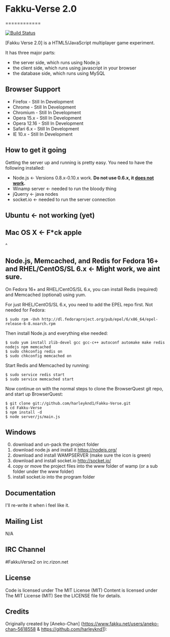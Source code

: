 # Fakku-Verse 2.0
============

[![Build Status](https://travis-ci.org/harleyknd1/FakkuVerse2_0.svg)](https://travis-ci.org/harleyknd1/FakkuVerse2_0) 

[Fakku Verse 2.0] is a HTML5/JavaScript multiplayer game experiment.

It has three major parts:

* the server side, which runs using Node.js
* the client side, which runs using javascript in your browser
* the database side, which runs using MySQL

Browser Support
---------------

* Firefox - Still In Development
* Chrome - Still In Development
* Chromium - Still In Development
* Opera 15.x - Still In Development
* Opera 12.16 - Still In Development
* Safari 6.x - Still In Development
* IE 10.x - Still In Development

How to get it going
-------------------

Getting the server up and running is pretty easy. You need to have the following installed:

* Node.js ← Versions 0.8.x-0.10.x work.  **Do not use 0.6.x, it [does not work](https://github.com/senchalabs/connect/issues/858).**
* Winamp server ← needed to run the bloody thing
* jQuerry ← java nodes
* socket.io ← needed to run the server connection

Ubuntu ← not working (yet)
------


Mac OS X ← F*ck apple
--------
^


Node.js, Memcached, and Redis for Fedora 16+ and RHEL/CentOS/SL 6.x ← Might work, we aint sure.
-------------------------------------------------------------------

On Fedora 16+ and RHEL/CentOS/SL 6.x, you can install Redis (required) and Memcached (optional) using
yum.

For just RHEL/CentOS/SL 6.x, you need to add the EPEL repo first.  Not needed for Fedora:

    $ sudo rpm -Uvh http://dl.fedoraproject.org/pub/epel/6/x86_64/epel-release-6-8.noarch.rpm

Then install Node.js and everything else needed:

    $ sudo yum install zlib-devel gcc gcc-c++ autoconf automake make redis nodejs npm memcached
    $ sudo chkconfig redis on
    $ sudo chkconfig memcached on

Start Redis and Memcached by running:

    $ sudo service redis start
    $ sudo service memcached start

Now continue on with the normal steps to clone the BrowserQuest git repo, and start up BrowserQuest:

    $ git clone git://github.com/harleyknd1/Fakku-Verse.git
    $ cd Fakku-Verse
    $ npm install -d
    $ node server/js/main.js

Windows
-------
0. download and un-pack the project folder
1. download node.js and install it https://nodejs.org/
2. download and install WAMPSERVER (make sure the icon is green)
3. download and install socket.io http://socket.io/
4. copy or move the project files into the www folder of wamp (or a sub folder under the www folder)
5. install socket.io into the program folder


Documentation
-------------

I'll re-write it when i feel like it.

Mailing List
------------

N/A

IRC Channel
-----------

\#FakkuVerse2 on irc.rizon.net

License
-------

Code is licensed under The MIT License (MIT) Content is licensed under The MIT License (MIT)
See the LICENSE file for details.

Credits
-------
Originally created by [Aneko-Chan] (https://www.fakku.net/users/aneko-chan-5618558 & https://github.com/harleyknd1):

